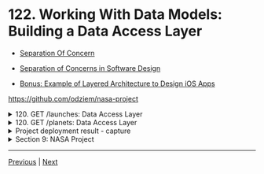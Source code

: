 # 122. Working With Data Models: Building a Data Access Layer

-   [Separation Of Concern](https://en.wikipedia.org/wiki/Separation_of_concerns)

-   [Separation of Concerns in Software Design](https://nalexn.github.io/separation-of-concerns/)

-   [Bonus: Example of Layered Architecture to Design iOS Apps](https://www.vadimbulavin.com/layered-architecture-ios/)

https://github.com/odziem/nasa-project

<details>
  <summary> 120. GET /launches: Data Access Layer </summary>

-   `server/src/models/launches.model.js` 
```
const launches = new Map();

const launch = {
    flightNumber: 100,
    mission: 'Kepler Exploration X',
    rocket: 'Explorer IS1',
    launchDate: new Date('December 27, 2030'),
    destination: 'Kepler-442 b',
    customer: ['ZTM', 'NASA'],
    upcoming: true,
    success: true
};

launches.set(launch.flightNumber, launch);

function getAllLaunches () {
    return Array.from(launches.values());
}

module.exports = {
    getAllLaunches,
}

```

-   `server/src/routes/launches/launches.controller.js`
```
const { getAllLaunches } = require('../../models/launches.model');

function httpGetAllLaunches(req, res) {
    return res.status(200).json(getAllLaunches());
}

module.exports = {
    httpGetAllLaunches,
}
```

-   `server/src/routes/launches/launches.router.js`
```
const express = require('express');
const {
    httpGetAllLaunches,
} = require('./launches.controller');

const launchesRouter = express.Router();

launchesRouter.get('/launches', httpGetAllLaunches);

module.exports = launchesRouter;
```
</details>

<details>
  <summary> 120. GET /planets: Data Access Layer </summary>

-   `server/src/models/planets.model.js` 
```
const  { parse } = require('csv-parse');
const fs = require('fs');
const path = require('path');

const habitablePlanets = [];

function isHabitablePlanet(planet) {
    return planet['koi_disposition'] === 'CONFIRMED'
        && planet['koi_insol'] > 0.36 && planet['koi_insol'] < 1.11
        && planet['koi_prad'] < 1.6;
  }

  
function loadPlanetsData(){
    return new Promise((resolve, reject) => {
        fs.createReadStream(path.join(__dirname, '..', '..', 'data', 'kepler_data.csv'))
            .pipe(parse({
                comment: '#',
                columns: true
            }))
            .on('data', (data) => {
                if (isHabitablePlanet(data)){
                    habitablePlanets.push(data);
                }
            })
            .on('error', (err) => {
                console.log(err);
                reject(err);
            })
            .on('end', () => {                
                console.log(`${habitablePlanets.length} habitable planets found!`);
                resolve();
            });
    });
}

function getAllPlanets () {
    return habitablePlanets;
};

module.exports = {
    loadPlanetsData,
    getAllPlanets,
};
```

-   `server/src/routes/planets/planets.controller.js`
```
const { getAllPlanets } = require('../../models/planets.model')

function httpGetAllPlanets(req, res) {
    // res.status(200).json(planets); 
    return res.status(200).json(getAllPlanets);
};

module.exports = {
    httpGetAllPlanets,
}
```

-   `server/src/routes/planets/planets.router.js`
```
const express = require('express');

const {
    httpGetAllPlanets,
} = require('./planets.controller');

const planetsRouter = express.Router();

planetsRouter.get('/planets', httpGetAllPlanets);

module.exports = planetsRouter;
```
</details>


<details>
  <summary> Project deployment result - capture </summary>

- under project root run `npm run deploy` 

- goto `http://localhost:8000/hsitory` 

<p align="center" >
    <img src="../imags/120_GET_launches_5.png" width="100%" > 
</p> 

---

- goto postman `GET http://localhost:8000/launches`

<p align="center" >
    <img src="../imags/120_GET_launches_2.png" width="100%" > 
</p> 

- goto postman `GET http://localhost:8000/planets`

<p align="center" >
    <img src="../imags/120_GET_launches_3.png" width="100%" > 
</p> 

</details>

<details>
  <summary> Section 9: NASA Project </summary>

  - [Codebase: nasa-project](../src/s9_nasa-project/)

</details>

---

[Previous](./121_Serving-Applications-With-Client-Side-Routing.md) | [Next](./123_POST_launches_Creating-Launches-1.md)